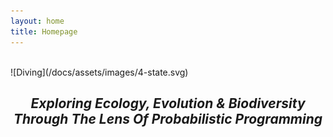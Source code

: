 ```yaml
---
layout: home
title: Homepage 
---
```

<br>
![Diving](/docs/assets/images/4-state.svg)
<br>
<h2 style="text-align: center;"><i>Exploring Ecology, Evolution & Biodiversity Through The Lens Of Probabilistic Programming</i></h2>